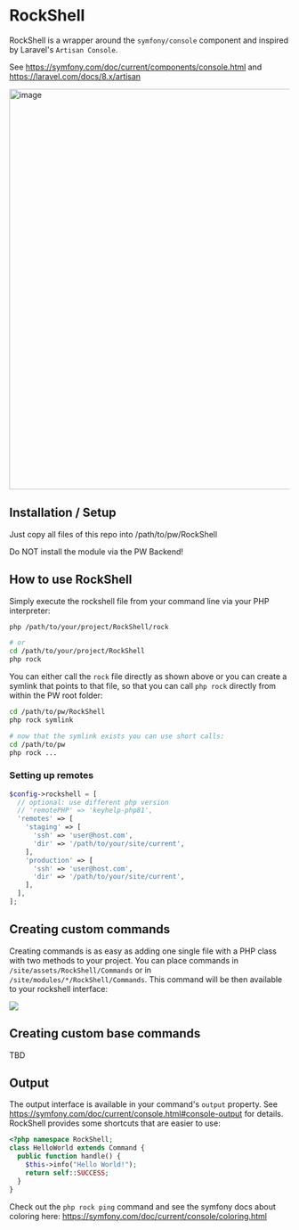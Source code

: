 # RockShell

RockShell is a wrapper around the `symfony/console` component and inspired by Laravel's `Artisan Console`.

See https://symfony.com/doc/current/components/console.html and https://laravel.com/docs/8.x/artisan

<img width="719" alt="image" src="https://github.com/baumrock/RockShell/assets/8488586/3858509e-5522-476c-acd0-dd31545a7c4f">

## Installation / Setup

Just copy all files of this repo into /path/to/pw/RockShell

Do NOT install the module via the PW Backend!

## How to use RockShell

Simply execute the rockshell file from your command line via your PHP interpreter:

```sh
php /path/to/your/project/RockShell/rock

# or
cd /path/to/your/project/RockShell
php rock
```

You can either call the `rock` file directly as shown above or you can create a symlink that points to that file, so that you can call `php rock` directly from within the PW root folder:

```sh
cd /path/to/pw/RockShell
php rock symlink

# now that the symlink exists you can use short calls:
cd /path/to/pw
php rock ...
```

### Setting up remotes

```php
$config->rockshell = [
  // optional: use different php version
  // 'remotePHP' => 'keyhelp-php81',
  'remotes' => [
    'staging' => [
      'ssh' => 'user@host.com',
      'dir' => '/path/to/your/site/current',
    ],
    'production' => [
      'ssh' => 'user@host.com',
      'dir' => '/path/to/your/site/current',
    ],
  ],
];
```

## Creating custom commands

Creating commands is as easy as adding one single file with a PHP class with two methods to your project. You can place commands in `/site/assets/RockShell/Commands` or in `/site/modules/*/RockShell/Commands`. This command will be then available to your rockshell interface:

<img src=https://i.imgur.com/pRc8B9t.gif>

## Creating custom base commands

TBD

## Output

The output interface is available in your command's `output` property. See https://symfony.com/doc/current/console.html#console-output for details. RockShell provides some shortcuts that are easier to use:

```php
<?php namespace RockShell;
class HelloWorld extends Command {
  public function handle() {
    $this->info("Hello World!");
    return self::SUCCESS;
  }
}
```

Check out the `php rock ping` command and see the symfony docs about coloring here: https://symfony.com/doc/current/console/coloring.html
